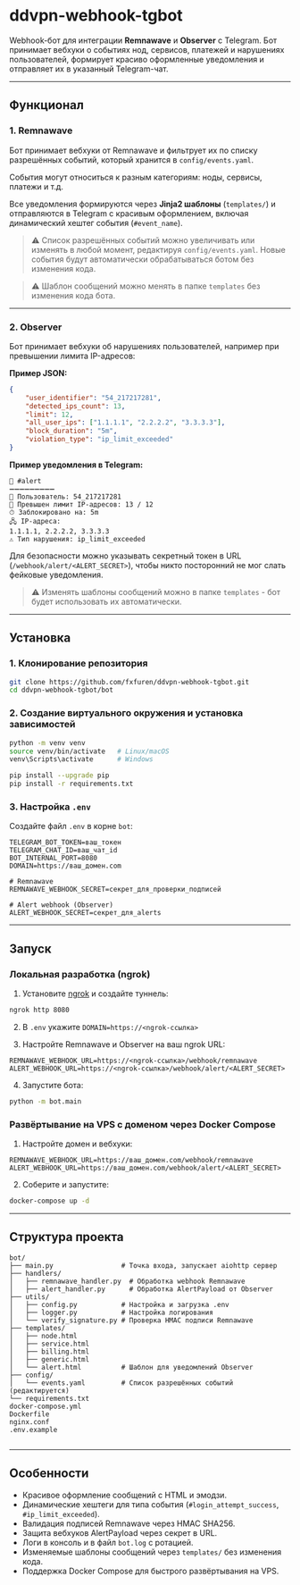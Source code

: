 # ddvpn-webhook-tgbot

Webhook-бот для интеграции **Remnawave** и **Observer** с Telegram.
Бот принимает вебхуки о событиях нод, сервисов, платежей и нарушениях пользователей, формирует красиво оформленные уведомления и отправляет их в указанный Telegram-чат.

---

## Функционал

### 1. Remnawave

Бот принимает вебхуки от Remnawave и фильтрует их по списку разрешённых событий, который хранится в `config/events.yaml`.

События могут относиться к разным категориям: ноды, сервисы, платежи и т.д.

Все уведомления формируются через **Jinja2 шаблоны** (`templates/`) и отправляются в Telegram с красивым оформлением, включая динамический хештег события (`#event_name`).


> ⚠️ Список разрешённых событий можно увеличивать или изменять в любой момент, редактируя `config/events.yaml`. Новые события будут автоматически обрабатываться ботом без изменения кода.

> ⚠️ Шаблон сообщений можно менять в папке `templates` без изменения кода бота.

---

### 2. Observer

Бот принимает вебхуки об нарушениях пользователей, например при превышении лимита IP-адресов:

**Пример JSON:**

```json
{
	"user_identifier": "54_217217281",
	"detected_ips_count": 13,
	"limit": 12,
	"all_user_ips": ["1.1.1.1", "2.2.2.2", "3.3.3.3"],
	"block_duration": "5m",
	"violation_type": "ip_limit_exceeded"
}
```

**Пример уведомления в Telegram:**

```
🚨 #alert
➖➖➖➖➖➖➖➖➖
👤 Пользователь: 54_217217281
📡 Превышен лимит IP-адресов: 13 / 12
⏱ Заблокировано на: 5m
🖧 IP-адреса:
1.1.1.1, 2.2.2.2, 3.3.3.3
⚠ Тип нарушения: ip_limit_exceeded
```

Для безопасности можно указывать секретный токен в URL (`/webhook/alert/<ALERT_SECRET>`), чтобы никто посторонний не мог слать фейковые уведомления.

> ⚠️ Изменять шаблоны сообщений можно в папке `templates` - бот будет использовать их автоматически.

---

## Установка

### 1. Клонирование репозитория

```bash
git clone https://github.com/fxfuren/ddvpn-webhook-tgbot.git
cd ddvpn-webhook-tgbot/bot
```

### 2. Создание виртуального окружения и установка зависимостей

```bash
python -m venv venv
source venv/bin/activate   # Linux/macOS
venv\Scripts\activate      # Windows

pip install --upgrade pip
pip install -r requirements.txt
```

### 3. Настройка `.env`

Создайте файл `.env` в корне `bot`:

```env
TELEGRAM_BOT_TOKEN=ваш_токен
TELEGRAM_CHAT_ID=ваш_чат_id
BOT_INTERNAL_PORT=8080
DOMAIN=https://ваш_домен.com

# Remnawave
REMNAWAVE_WEBHOOK_SECRET=секрет_для_проверки_подписей

# Alert webhook (Observer)
ALERT_WEBHOOK_SECRET=секрет_для_alerts
```

---

## Запуск

### Локальная разработка (ngrok)

1. Установите [ngrok](https://ngrok.com/) и создайте туннель:

```bash
ngrok http 8080
```

2. В `.env` укажите `DOMAIN=https://<ngrok-ссылка>`

3. Настройте Remnawave и Observer на ваш ngrok URL:

```
REMNAWAVE_WEBHOOK_URL=https://<ngrok-ссылка>/webhook/remnawave
ALERT_WEBHOOK_URL=https://<ngrok-ссылка>/webhook/alert/<ALERT_SECRET>
```

4. Запустите бота:

```bash
python -m bot.main
```

### Развёртывание на VPS с доменом через Docker Compose

1. Настройте домен и вебхуки:

```
REMNAWAVE_WEBHOOK_URL=https://ваш_домен.com/webhook/remnawave
ALERT_WEBHOOK_URL=https://ваш_домен.com/webhook/alert/<ALERT_SECRET>
```

2. Соберите и запустите:

```bash
docker-compose up -d
```

---

## Структура проекта

```
bot/
├── main.py                 # Точка входа, запускает aiohttp сервер
├── handlers/
│   ├── remnawave_handler.py  # Обработка webhook Remnawave
│   ├── alert_handler.py      # Обработка AlertPayload от Observer
├── utils/
│   ├── config.py           # Настройка и загрузка .env
│   ├── logger.py           # Настройка логирования
│   └── verify_signature.py # Проверка HMAC подписи Remnawave
├── templates/
│   ├── node.html
│   ├── service.html
│   ├── billing.html
│   ├── generic.html
│   └── alert.html          # Шаблон для уведомлений Observer
├── config/
│   └── events.yaml         # Список разрешённых событий (редактируется)
└── requirements.txt
docker-compose.yml
Dockerfile
nginx.conf
.env.example


```

---

## Особенности

- Красивое оформление сообщений с HTML и эмодзи.
- Динамические хештеги для типа события (`#login_attempt_success`, `#ip_limit_exceeded`).
- Валидация подписей Remnawave через HMAC SHA256.
- Защита вебхуков AlertPayload через секрет в URL.
- Логи в консоль и в файл `bot.log` с ротацией.
- Изменяемые шаблоны сообщений через `templates/` без изменения кода.
- Поддержка Docker Compose для быстрого развёртывания на VPS.
